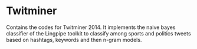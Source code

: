 Twitminer
=========

Contains the codes for Twitminer 2014. It implements the naive bayes classifier of the Lingpipe toolkit to classify among sports and politics tweets based on hashtags, keywords and then n-gram models.
